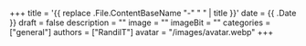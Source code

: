 +++
title = '{{ replace .File.ContentBaseName "-" " " | title }}'
date = {{ .Date }}
draft = false
description = ""
image = ""
imageBit = ""
categories = ["general"]
authors = ["RandilT"]
avatar = "/images/avatar.webp"
+++
